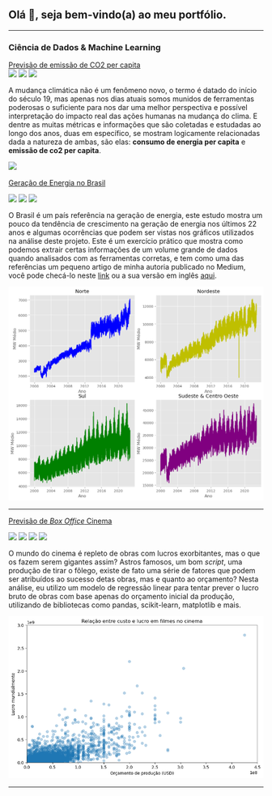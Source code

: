 ## Olá 👋, seja bem-vindo(a) ao meu portfólio.

---

### Ciência de Dados & Machine Learning

[Previsão de emissão de CO2 per capita](https://github.com/mooncake-jp/mooncake-jp.github.io/portfolio_pages/previsao_co2_per_capita/co2-emissions-study.html)<br>
[![](https://img.shields.io/badge/Jupyter-Abrir%20Notebook-orange?logo=Jupyter)](https://github.com/mooncake-jp/co2-emissions-study/blob/b6ce0203366408972ffb39baffe4dd85f4bff2cc/co2-emissions-study.ipynb)
![](https://img.shields.io/badge/Pandas-Analise-blue?logo=pandas)
![](https://img.shields.io/badge/Python-Analise-green?logo=python)<br>

A mudança climática não é um fenômeno novo, o termo é datado do início do século 19, mas apenas nos dias atuais somos munidos de ferramentas poderosas o suficiente para nos dar uma melhor perspectiva e possível interpretação do impacto real das ações humanas na mudança do clima. E dentre as muitas métricas e informações que são coletadas e estudadas ao longo dos anos, duas em específico, se mostram logicamente relacionadas dada a natureza de ambas, são elas: **consumo de energia per capita** e **emissão de co2 per capita**. 

<img src="https://github.com/mooncake-jp/mooncake-jp.github.io/blob/master/portfolio_pages/previsao_co2_per_capita/emiss%C3%A3o_co2_mundo.png?raw=true"/>

[Geração de Energia no Brasil](https://mooncake-jp.github.io/portfolio_pages/estudo_energia/estudo_energia.html)<br>

[![](https://img.shields.io/badge/Jupyter-Abrir%20Notebook-orange?logo=Jupyter)](https://github.com/mooncake-jp/estudo_energia_brasil/blob/d43c38101c53070088513e1f87190535f849aa4f/gera%C3%A7%C3%A3o_energia_brasil.ipynb)
![](https://img.shields.io/badge/Pandas-Analise-blue?logo=pandas)
![](https://img.shields.io/badge/Python-Analise-green?logo=python)<br>

O Brasil é um país referência na geração de energia, este estudo mostra um pouco da tendência de crescimento na geração de energia nos últimos 22 anos e algumas ocorrências que podem ser vistas nos gráficos utilizados na análise deste projeto. Este é um exercício prático que mostra como podemos extrair certas informações de um volume grande de dados quando analisados com as ferramentas corretas, e tem como uma das referências um pequeno artigo de minha autoria publicado no Medium, você pode checá-lo neste <a href="https://medium.com/@Archarios/apag%C3%A3o-um-mundo-mais-que-%C3%A0s-escuras-2e66e6a69e22">link</a> ou a sua versão em inglês <a href="https://medium.com/@Archarios/blackout-the-dark-side-of-the-earth-de9eae91d2df">aqui</a>.

<img src="https://github.com/mooncake-jp/mooncake-jp.github.io/blob/4541d68d5da184d1c4c7438be50e90066a1d78ad/portfolio_pages/estudo_energia/estudo_energia.png?raw=True"/>

---
[Previsão de *Box Office* Cinema](https://mooncake-jp.github.io/portfolio_pages/box_offce_regressao_linear/linear_regression.html)<br>

[![](https://img.shields.io/badge/Jupyter-Abrir%20Notebook-orange?logo=Jupyter)](https://github.com/mooncake-jp/analise_box_office_cinema/blob/328da939c2074512261f0ad53ee51e9ae7f07775/linear_regression.ipynb)
![](https://img.shields.io/badge/Python-Analise-green?logo=python)
![](https://img.shields.io/badge/Pandas-Analise-blue?logo=pandas)
![](https://img.shields.io/badge/Scikit--Learn-Machine%20Learning-orange?logo=scikit-learn)

O mundo do cinema é repleto de obras com lucros exorbitantes, mas o que os fazem serem gigantes assim? Astros famosos, um bom *script*, uma produção de tirar o fôlego, existe de fato uma série de fatores que podem ser atribuídos ao sucesso detas obras, mas e quanto ao orçamento? Nesta análise, eu utilizo um modelo de regressão linear para tentar prever o lucro bruto de obras com base apenas do orçamento inicial da produção, utilizando de bibliotecas como pandas, scikit-learn, matplotlib e mais.


<img src="https://github.com/mooncake-jp/mooncake-jp.github.io/blob/master/portfolio_pages/box_offce_regressao_linear/regressao-linear-box-office.png?raw=true"/><br>



---

